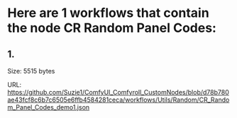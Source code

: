 # Here are 1 workflows that contain the node CR Random Panel Codes:

## 1. 

Size: 5515 bytes

URL: https://github.com/Suzie1/ComfyUI_Comfyroll_CustomNodes/blob/d78b780ae43fcf8c6b7c6505e6ffb4584281ceca/workflows/Utils/Random/CR_Random_Panel_Codes_demo1.json

